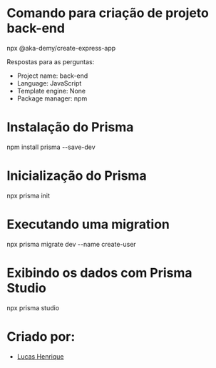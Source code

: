 # Comando para criação de projeto back-end
npx @aka-demy/create-express-app

Respostas para as perguntas:
* Project name: back-end
* Language: JavaScript
* Template engine: None
* Package manager: npm

# Instalação do Prisma
npm install prisma --save-dev

# Inicialização do Prisma
npx prisma init

# Executando uma migration
npx prisma migrate dev --name create-user

# Exibindo os dados com Prisma Studio
npx prisma studio

# Criado por:
* [Lucas Henrique](https://github.com/luchenrique)
